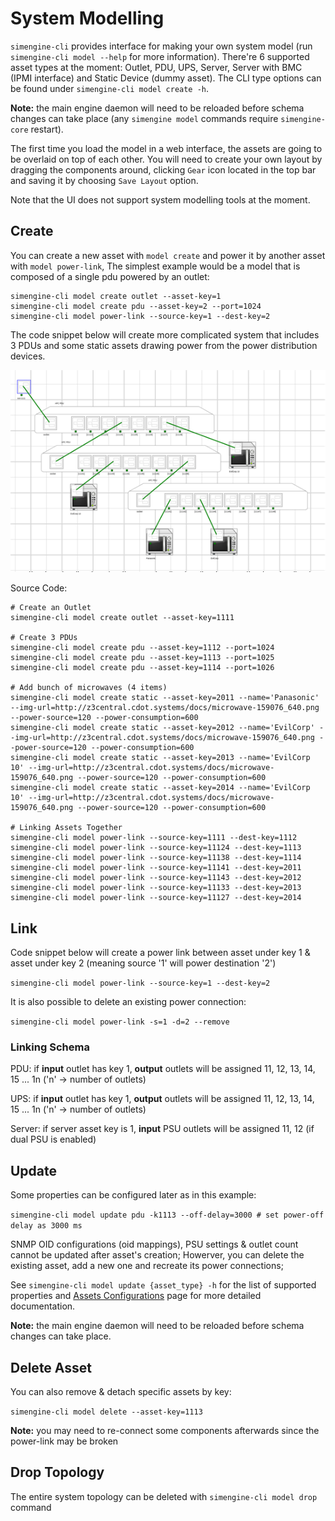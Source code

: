 # System Modelling

`simengine-cli` provides interface for making your own system model (run `simengine-cli model --help` for more information).
There're 6 supported asset types at the moment: Outlet, PDU, UPS, Server, Server with BMC (IPMI interface) and Static Device (dummy asset). The CLI type options can be found under `simengine-cli model create -h`.

<div class="alert alert-info">

**Note:** the main engine daemon will need to be reloaded before schema changes can take place (any `simengine model` commands require `simengine-core` restart).

</div>

The first time you load the model in a web interface, the assets are going to be overlaid on top of each other. You will need to create your own layout by dragging the components around, clicking `Gear` icon located in the top bar and saving it by choosing `Save Layout` option.

Note that the UI does not support system modelling tools at the moment.

## Create

You can create a new asset with `model create` and power it by another asset with `model power-link`, The simplest example would be a model that is composed of a single pdu powered by an outlet:

    simengine-cli model create outlet --asset-key=1
    simengine-cli model create pdu --asset-key=2 --port=1024
    simengine-cli model power-link --source-key=1 --dest-key=2

The code snippet below will create more complicated system that includes 3 PDUs and some static assets drawing power from the power distribution devices.

![](./pdu_rack.png)

Source Code:

    # Create an Outlet
    simengine-cli model create outlet --asset-key=1111

    # Create 3 PDUs
    simengine-cli model create pdu --asset-key=1112 --port=1024
    simengine-cli model create pdu --asset-key=1113 --port=1025
    simengine-cli model create pdu --asset-key=1114 --port=1026

    # Add bunch of microwaves (4 items)
    simengine-cli model create static --asset-key=2011 --name='Panasonic' --img-url=http://z3central.cdot.systems/docs/microwave-159076_640.png --power-source=120 --power-consumption=600
    simengine-cli model create static --asset-key=2012 --name='EvilCorp' --img-url=http://z3central.cdot.systems/docs/microwave-159076_640.png --power-source=120 --power-consumption=600
    simengine-cli model create static --asset-key=2013 --name='EvilCorp 10' --img-url=http://z3central.cdot.systems/docs/microwave-159076_640.png --power-source=120 --power-consumption=600
    simengine-cli model create static --asset-key=2014 --name='EvilCorp 10' --img-url=http://z3central.cdot.systems/docs/microwave-159076_640.png --power-source=120 --power-consumption=600

    # Linking Assets Together
    simengine-cli model power-link --source-key=1111 --dest-key=1112
    simengine-cli model power-link --source-key=11124 --dest-key=1113
    simengine-cli model power-link --source-key=11138 --dest-key=1114
    simengine-cli model power-link --source-key=11141 --dest-key=2011
    simengine-cli model power-link --source-key=11143 --dest-key=2012
    simengine-cli model power-link --source-key=11133 --dest-key=2013
    simengine-cli model power-link --source-key=11127 --dest-key=2014

## Link

Code snippet below will create a power link between asset under key 1 & asset under key 2 (meaning source '1' will power destination '2')

`simengine-cli model power-link --source-key=1 --dest-key=2`

It is also possible to delete an existing power connection:

`simengine-cli model power-link -s=1 -d=2 --remove`

### Linking Schema

PDU: if **input** outlet has key 1, **output** outlets will be assigned 11, 12, 13, 14, 15 ... 1n ('n' -> number of outlets)

UPS: if **input** outlet has key 1, **output** outlets will be assigned 11, 12, 13, 14, 15 ... 1n ('n' -> number of outlets)

Server: if server asset key is 1, **input** PSU outlets will be assigned 11, 12 (if dual PSU is enabled)

## Update

Some properties can be configured later as in this example:

`simengine-cli model update pdu -k1113 --off-delay=3000 # set power-off delay as 3000 ms`

SNMP OID configurations (oid mappings), PSU settings & outlet count cannot be updated after asset's creation; Howerver, you can delete the existing asset, add a new one and recreate its power connections;

See `simengine-cli model update {asset_type} -h` for the list of supported properties and [Assets Configurations](./Assets%20Configurations) page for more detailed documentation.

<div class="alert alert-info">

**Note:** the main engine daemon will need to be reloaded before schema changes can take place.

</div>

## Delete Asset

You can also remove & detach specific assets by key:

`simengine-cli model delete --asset-key=1113`

<div class="alert alert-info">

**Note:** you may need to re-connect some components afterwards since the power-link may be broken

</div>

## Drop Topology

The entire system topology can be deleted with `simengine-cli model drop` command
